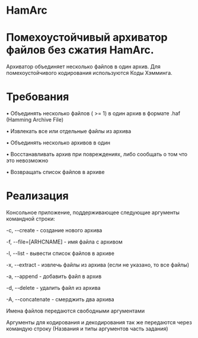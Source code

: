 # HamArc

# Помехоустойчивый архиватор файлов без сжатия HamArc.

Архиватор объединяет несколько файлов в один архив. Для помехоустойчивого кодирования используются Коды Хэмминга.

# Требования

• Объединять несколько файлов ( >= 1) в один архив в формате .haf (Hamming Archive File)

• Извлекать все или отдельные файлы из архива

• Объединять несколько архивов в один

• Восстанавливать архив при повреждениях, либо сообщать о том что это невозможно

• Возвращать список файлов в архиве

# Реализация

Консольное приложение, поддерживающее следующие аргументы командной строки:

-c, --create - создание нового архива

-f, --file=[ARHCNAME] - имя файла с архивом

-l, --list - вывести список файлов в архиве

-x, --extract - извлечь файлы из архива (если не указано, то все файлы)

-a, --append - добавить файл в архив

-d, --delete - удалить файл из архива

-A, --concatenate - смерджить два архива

Имена файлов передаются свободными аргументами

Аргументы для кодирования и декодирования так же передаются через командую строку (Названия и типы аргументов часть задания)
